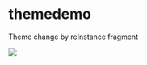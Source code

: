 # themedemo

Theme change by reInstance fragment

![](https://github.com/hanks-zyh/themedemo/blob/master/screen/S71011-17573903%20(1).gif)
